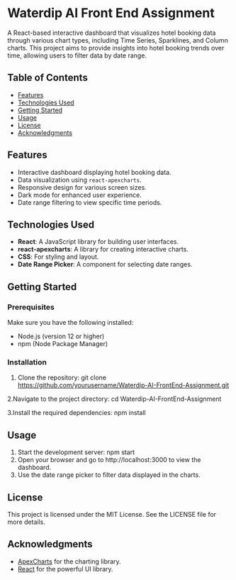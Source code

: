# Waterdip AI Front End Assignment

A React-based interactive dashboard that visualizes hotel booking data through various chart types, including Time Series, Sparklines, and Column charts. This project aims to provide insights into hotel booking trends over time, allowing users to filter data by date range.

## Table of Contents
- [Features](#features)
- [Technologies Used](#technologies-used)
- [Getting Started](#getting-started)
- [Usage](#usage)
- [License](#license)
- [Acknowledgments](#acknowledgments)

## Features
- Interactive dashboard displaying hotel booking data.
- Data visualization using `react-apexcharts`.
- Responsive design for various screen sizes.
- Dark mode for enhanced user experience.
- Date range filtering to view specific time periods.

## Technologies Used
- **React**: A JavaScript library for building user interfaces.
- **react-apexcharts**: A library for creating interactive charts.
- **CSS**: For styling and layout.
- **Date Range Picker**: A component for selecting date ranges.

## Getting Started

### Prerequisites
Make sure you have the following installed:
- Node.js (version 12 or higher)
- npm (Node Package Manager)

### Installation
1. Clone the repository:
   git clone https://github.com/yourusername/Waterdip-AI-FrontEnd-Assignment.git
   
2.Navigate to the project directory:
  cd Waterdip-AI-FrontEnd-Assignment

3.Install the required dependencies:
  npm install

## Usage
1. Start the development server:
    npm start
2. Open your browser and go to http://localhost:3000 to view the dashboard.
3. Use the date range picker to filter data displayed in the charts.

## License
This project is licensed under the MIT License. See the LICENSE file for more details.

## Acknowledgments
- [ApexCharts](https://apexcharts.com) for the charting library.
- [React](https://reactjs.org) for the powerful UI library.
